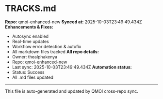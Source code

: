 # TRACKS.md

**Repo:** qmoi-enhanced-new
**Synced at:** 2025-10-03T23:49:49.434Z
**Enhancements & Fixes:**
- Autosync enabled
- Real-time updates
- Workflow error detection & autofix
- All markdown files tracked
**All repo details:**
- Owner: thealphakenya
- Repo: qmoi-enhanced-new
- Last sync: 2025-10-03T23:49:49.434Z
**Automation status:**
- Status: Success
- All .md files updated
---
This file is auto-generated and updated by QMOI cross-repo sync.
